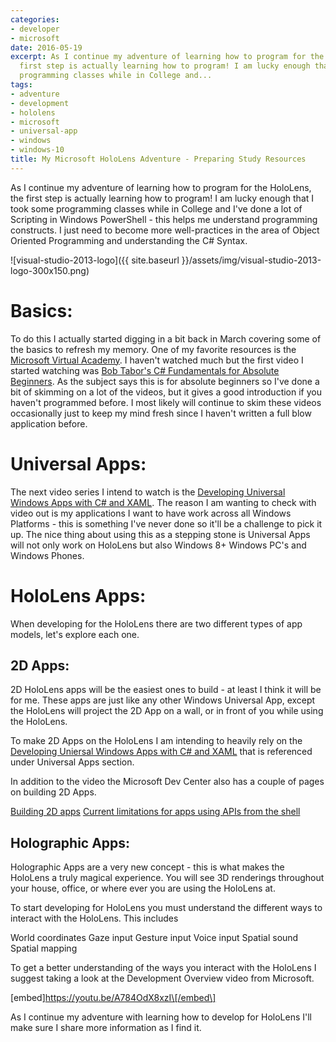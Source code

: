 ```yaml
---
categories:
- developer
- microsoft
date: 2016-05-19
excerpt: As I continue my adventure of learning how to program for the HoloLens, the
  first step is actually learning how to program! I am lucky enough that I took some
  programming classes while in College and...
tags:
- adventure
- development
- hololens
- microsoft
- universal-app
- windows
- windows-10
title: My Microsoft HoloLens Adventure - Preparing Study Resources
---
```


As I continue my adventure of learning how to program for the HoloLens, the first step is actually learning how to program! I am lucky enough that I took some programming classes while in College and I've done a lot of Scripting in Windows PowerShell - this helps me understand programming constructs. I just need to become more well-practices in the area of Object Oriented Programming and understanding the C# Syntax.

![visual-studio-2013-logo]({{ site.baseurl }}/assets/img/visual-studio-2013-logo-300x150.png)

# Basics:

To do this I actually started digging in a bit back in March covering some of the basics to refresh my memory. One of my favorite resources is the [Microsoft Virtual Academy](https://mva.microsoft.com). I haven't watched much but the first video I started watching was [Bob Tabor's C# Fundamentals for Absolute Beginners](https://mva.microsoft.com/en-US/training-courses/c-fundamentals-for-absolute-beginners-16169). As the subject says this is for absolute beginners so I've done a bit of skimming on a lot of the videos, but it gives a good introduction if you haven't programmed before. I most likely will continue to skim these videos occasionally just to keep my mind fresh since I haven't written a full blow application before.

# Universal Apps:

The next video series I intend to watch is the [Developing Universal Windows Apps with C# and XAML](https://mva.microsoft.com/en-US/training-courses/developing-universal-windows-apps-with-c-and-xaml-8363). The reason I am wanting to check with video out is my applications I want to have work across all Windows Platforms - this is something I've never done so it'll be a challenge to pick it up. The nice thing about using this as a stepping stone is Universal Apps will not only work on HoloLens but also Windows 8+ Windows PC's and Windows Phones.

# HoloLens Apps:

When developing for the HoloLens there are two different types of app models, let's explore each one.

## 2D Apps:

2D HoloLens apps will be the easiest ones to build - at least I think it will be for me. These apps are just like any other Windows Universal App, except the HoloLens will project the 2D App on a wall, or in front of you while using the HoloLens.

To make 2D Apps on the HoloLens I am intending to heavily rely on the [Developing Uniersal Windows Apps with C# and XAML](https://mva.microsoft.com/en-US/training-courses/developing-universal-windows-apps-with-c-and-xaml-8363) that is referenced under Universal Apps section.

In addition to the video the Microsoft Dev Center also has a couple of pages on building 2D Apps.

[Building 2D apps](https://developer.microsoft.com/en-us/windows/holographic/building_2d_apps) [Current limitations for apps using APIs from the shell](https://developer.microsoft.com/en-us/windows/holographic/current_limitations_for_apps_using_apis_from_the_shell)

## Holographic Apps:

Holographic Apps are a very new concept - this is what makes the HoloLens a truly magical experience. You will see 3D renderings throughout your house, office, or where ever you are using the HoloLens at.

To start developing for HoloLens you must understand the different ways to interact with the HoloLens. This includes

World coordinates Gaze input Gesture input Voice input Spatial sound Spatial mapping

To get a better understanding of the ways you interact with the HoloLens I suggest taking a look at the Development Overview video from Microsoft.

\[embed\]https://youtu.be/A784OdX8xzI\[/embed\]

As I continue my adventure with learning how to develop for HoloLens I'll make sure I share more information as I find it.